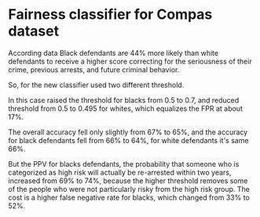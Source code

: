# Fairness classifier for Compas dataset

According data Black defendants are 44% more likely than white defendants to receive a higher score correcting for the seriousness of their crime, previous arrests, and future criminal behavior.

So, for the new classifier used two different threshold.

In this case raised the threshold for blacks from 0.5 to 0.7, and reduced threshold from 0.5 to 0.495 for whites, which equalizes the FPR at about 17%.

The overall accuracy fell only slightly from 67% to 65%, and the accuracy for black defendants fell from 66% to 64%, for white defendants it's same 66%.

But the PPV for blacks defendants, the probability that someone who is categorized as high risk will actually be re-arrested within two years, increased from 69% to 74%, because the higher threshold removes some of the people who were not particularly risky from the high risk group. The cost is a higher false negative rate for blacks, which changed from 33% to 52%.
